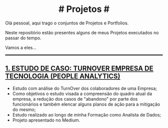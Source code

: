 <h1 align="center"> # Projetos # </h1>

 Olá pessoal, aqui trago o conjuntos de Projetos e Portfolios.

Neste repositório estão presentes alguns de meus Projetos executados no passar do tempo.

Vamos a eles...

<hr style="border:1px solid #333333"> </hr>

## [**1. ESTUDO DE CASO: TURNOVER EMPRESA DE TECNOLOGIA (PEOPLE ANALYTICS)**](https://medium.com/@dealbarello/estudo-de-caso-turnover-empresa-de-tecnologia-people-analytics-c1872d786779)
 - Estudo com análise do TurnOver dos colaboradores de uma Empresa;
 - Como objetivos o estudo visada a compreensão do quadro atual da empresa, a redução dos casos de "abandono" por parte dos funcionários e também elencar alguns planos de ação para a mitigação do mesmo;
 - Estudo realizado ao longo de minha Formação como Analista de Dados;
 - Projeto apresentado no Medium.

